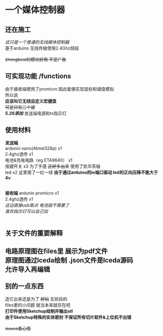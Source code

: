 一个媒体控制器
====
还在施工
----
*这只是一个普通的无线媒体控制器*   <br>
基于arduino 无线传输使用2.4Ghz频段  <br>
<br>
~~zhongbest的模块好用 不是广告~~  <br>

可实现功能 /functions
----
由于接收端使用了promicro 因此能够实现鼠标和键盘模拟  <br>
所以说  <br>
**应该叫它无线自定义宏键盘**  <br>
~~可是只有三个键~~  <br>
***5.26添加***  发送端电源和tx指示灯 <br>

使用材料
----
**发送端**  <br>
ardunio nano(Atmel328p) x1  <br>
2.4ghz透传 x1  <br>
电池&充电电路（eg.ETA9640） x1 <br>
按键开关 x3 为了手感 ~~正好多出来~~ 使用了凯华茶轴 <br>
led x2 这里用了一红一绿 **由于通过arduino的io端口驱动 led的正向压降不能大于4v**<br>
<br>

**接收端**
ardunio promicro x1  <br>
2.4ghz透传  x1  <br>
*这边直接usb取点 电池就不需要了*  <br>
*喜欢指示灯可以自己加*  <br>
<br>

关于文件的重要解释
----
电路原理图在files里 展示为pdf文件 <br>
**原理图通过lceda绘制 .json文件是lceda源码** <br> 
允许导入再编辑<br>
<br>
别的一点东西
----
造它出来还是为了 ~~好玩~~ 实验目的  <br>
files里的小问题 就当本来就存在吧  <br>
**打印件使用Sketchup绘制并输出stl**  <br>
**由于Sketchup特殊的实体密封 不保证所有切片软件&上位机不出错**  <br>
<br>
~~issues看心情~~
